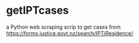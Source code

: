 # getIPTcases
a Python web scraping scrip to get cases from https://forms.justice.govt.nz/search/IPT/Residence/
